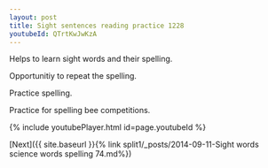 ```yaml
---
layout: post
title: Sight sentences reading practice 1228
youtubeId: QTrtKwJwKzA
---
```

 
 
Helps to learn sight words and their spelling.

Opportunitiy to repeat the spelling. 

Practice spelling. 
 
Practice for spelling bee competitions. 
 
{% include youtubePlayer.html id=page.youtubeId %}
 
 

[Next]({{ site.baseurl }}{% link  split1/_posts/2014-09-11-Sight words science words spelling 74.md%})
 

